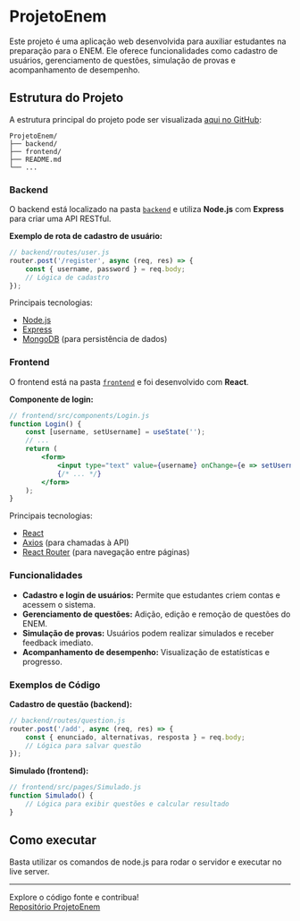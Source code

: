 # ProjetoEnem

Este projeto é uma aplicação web desenvolvida para auxiliar estudantes na preparação para o ENEM. Ele oferece funcionalidades como cadastro de usuários, gerenciamento de questões, simulação de provas e acompanhamento de desempenho.

## Estrutura do Projeto

A estrutura principal do projeto pode ser visualizada [aqui no GitHub](https://github.com/ant762/ProjetoEnem/tree/main/ProjetoEnem):

```
ProjetoEnem/
├── backend/
├── frontend/
├── README.md
└── ...
```

### Backend

O backend está localizado na pasta [`backend`](https://github.com/ant762/ProjetoEnem/tree/main/ProjetoEnem/backend) e utiliza **Node.js** com **Express** para criar uma API RESTful.

**Exemplo de rota de cadastro de usuário:**
```js
// backend/routes/user.js
router.post('/register', async (req, res) => {
    const { username, password } = req.body;
    // Lógica de cadastro
});
```

Principais tecnologias:
- [Node.js](https://nodejs.org/)
- [Express](https://expressjs.com/)
- [MongoDB](https://www.mongodb.com/) (para persistência de dados)

### Frontend

O frontend está na pasta [`frontend`](https://github.com/ant762/ProjetoEnem/tree/main/ProjetoEnem/frontend) e foi desenvolvido com **React**.

**Componente de login:**
```jsx
// frontend/src/components/Login.js
function Login() {
    const [username, setUsername] = useState('');
    // ...
    return (
        <form>
            <input type="text" value={username} onChange={e => setUsername(e.target.value)} />
            {/* ... */}
        </form>
    );
}
```

Principais tecnologias:
- [React](https://react.dev/)
- [Axios](https://axios-http.com/) (para chamadas à API)
- [React Router](https://reactrouter.com/) (para navegação entre páginas)

### Funcionalidades

- **Cadastro e login de usuários:** Permite que estudantes criem contas e acessem o sistema.
- **Gerenciamento de questões:** Adição, edição e remoção de questões do ENEM.
- **Simulação de provas:** Usuários podem realizar simulados e receber feedback imediato.
- **Acompanhamento de desempenho:** Visualização de estatísticas e progresso.

### Exemplos de Código

**Cadastro de questão (backend):**
```js
// backend/routes/question.js
router.post('/add', async (req, res) => {
    const { enunciado, alternativas, resposta } = req.body;
    // Lógica para salvar questão
});
```

**Simulado (frontend):**
```jsx
// frontend/src/pages/Simulado.js
function Simulado() {
    // Lógica para exibir questões e calcular resultado
}
```

## Como executar

Basta utilizar os comandos de node.js para rodar o servidor e executar no live server.

---

Explore o código fonte e contribua!  
[Repositório ProjetoEnem](https://github.com/ant762/ProjetoEnem)